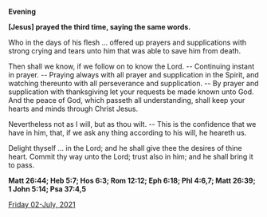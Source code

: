 **Evening**

**[Jesus] prayed the third time, saying the same words.**
 
Who in the days of his flesh ... offered up prayers and supplications with strong crying and tears unto him that was able to save him from death.
 
Then shall we know, if we follow on to know the Lord. -- Continuing instant in prayer. -- Praying always with all prayer and supplication in the Spirit, and watching thereunto with all perseverance and supplication. -- By prayer and supplication with thanksgiving let your requests be made known unto God. And the peace of God, which passeth all understanding, shall keep your hearts and minds through Christ Jesus.
 
Nevertheless not as I will, but as thou wilt. -- This is the confidence that we have in him, that, if we ask any thing according to his will, he heareth us.
 
Delight thyself ... in the Lord; and he shall give thee the desires of thine heart. Commit thy way unto the Lord; trust also in him; and he shall bring it to pass.  

**Matt 26:44; Heb 5:7; Hos 6:3; Rom 12:12; Eph 6:18; Phl 4:6,7; Matt 26:39; 1 John 5:14; Psa 37:4,5**

[Friday 02-July, 2021](https://t.me/daily_light)
